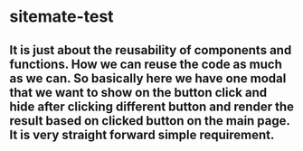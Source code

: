 # sitemate-test

## It is just about the reusability of components and functions. How we can reuse the code as much as we can. So basically here we have one modal that we want to show on the button click and hide after clicking different button and render the result based on clicked button on the main page. It is very straight forward simple requirement.